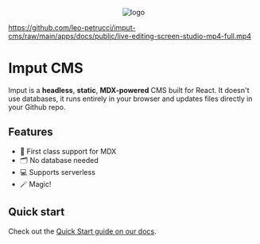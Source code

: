 <p align="center">
    <img src="https://www.imput.computer/logo-with-text.svg" alt="logo" />
</p>

https://github.com/leo-petrucci/imput-cms/raw/main/apps/docs/public/live-editing-screen-studio-mp4-full.mp4

# Imput CMS

Imput is a **headless**, **static**, **MDX-powered** CMS built for React. It doesn't use databases, it runs entirely in your browser and updates files directly in your Github repo.

## Features

- 🤖 First class support for MDX
- 🗂️ No database needed
- 💻 Supports serverless
- 🪄 Magic!

## Quick start

Check out the [Quick Start guide on our docs](https://www.imput.computer/docs/quick-start/getting-started).
